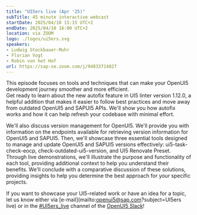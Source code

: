 ```yaml
---
title: "UI5ers live (Apr '25)"
subTitle: 45 minute interactive webcast
startDate: 2025/04/10 15:15 UTC+2
endDate: 2025/04/10 16:00 UTC+2
location: via ZOOM
logo: ./logos/ui5ers.svg
speakers:
- Ludwig Stockbauer-Muhr
- Florian Vogt
- Robin von het Hof
url: https://sap-se.zoom.com/j/94833714827
---
```

This episode focuses on tools and techniques that can make your OpenUI5 development journey smoother and more efficient.  
Get ready to learn about the new autofix feature in UI5 linter version 1.12.0, a helpful addition that makes it easier to follow 
best practices and move away from outdated OpenUI5 and SAPUI5 APIs. We'll show you how autofix works and how it can help 
refresh your codebase with minimal effort.

We'll also discuss version management for OpenUI5. We'll provide you with information on the endpoints available for retrieving 
version information for OpenUI5 and SAPUI5. Then, we'll showcase three essential tools designed to manage and update 
OpenUI5 and SAPUI5 versions effectively: ui5-task-check-eocp, check-outdated-ui5-version, and UI5 Renovate Preset. 
Through live demonstrations, we'll illustrate the purpose and functionality of each tool, providing additional context to help you 
understand their benefits. We'll conclude with a comparative discussion of these solutions, providing insights to help you determine 
the best approach for your specific projects.

If you want to showcase your UI5-related work or have an idea for a topic, let us know either via [e-mail](mailto:openui5@sap.com?subject=UI5ers live) or in the 
[#UI5ers_live](https://openui5.slack.com/archives/C01CP60AAN7) channel of the [OpenUI5 Slack](https://ui5-slack-invite.cfapps.eu10.hana.ondemand.com/)!
